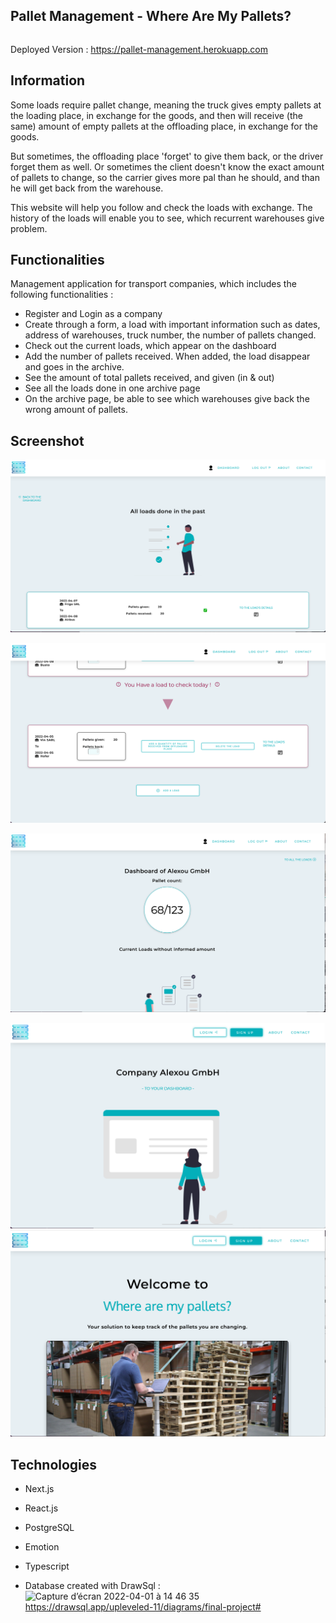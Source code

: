 ## Pallet Management - Where Are My Pallets?

```bash

```

Deployed Version : https://pallet-management.herokuapp.com

## Information

Some loads require pallet change, meaning the truck gives empty pallets at the loading place, in exchange for the goods, and then will receive (the same) amount of empty pallets at the offloading place, in exchange for the goods.

But sometimes, the offloading place 'forget' to give them back, or the driver forget them as well. Or sometimes the client doesn't know the exact amount of pallets to change, so the carrier gives more pal than he should, and than he will get back from the warehouse.

This website will help you follow and check the loads with exchange. The history of the loads will enable you to see, which recurrent warehouses give problem.

## Functionalities

Management application for transport companies, which includes the following functionalities :

- Register and Login as a company
- Create through a form, a load with important information such as dates, address of warehouses, truck number, the number of pallets changed.
- Check out the current loads, which appear on the dashboard
- Add the number of pallets received. When added, the load disappear and goes in the archive.
- See the amount of total pallets received, and given (in & out)
- See all the loads done in one archive page
- On the archive page, be able to see which warehouses give back the wrong amount of pallets.

## Screenshot

![Screenshot 1](./public/Screenshot1.PNG)

![Screenshot 2](./public/Screenshot2.PNG)

![Screenshot 3](./public/Screenshot3.PNG)

![Screenshot 4](./public/Screenshot4.PNG)
![Screenshot 5](./public/Screenshot5.PNG)

## Technologies

- Next.js
- React.js
- PostgreSQL
- Emotion
- Typescript

- Database created with DrawSql :
  <img width="866" alt="Capture d’écran 2022-04-01 à 14 46 35" src="https://user-images.githubusercontent.com/81323830/161266565-228969ed-810b-43a9-b828-8c976ecb3f76.png">
  https://drawsql.app/upleveled-11/diagrams/final-project#
